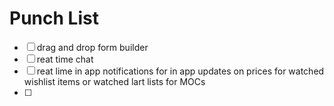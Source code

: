 # Punch List


- [ ] drag and drop form builder
- [ ] reat time chat
- [ ] reat lime in app notifications for in app updates on prices for watched wishlist items or watched lart lists for MOCs
- [ ] 